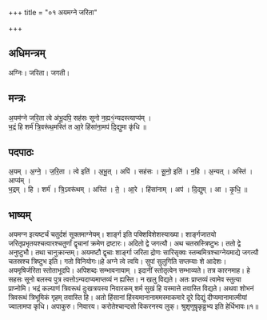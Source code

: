 +++
title = "०१ अयमग्ने जरिता"

+++
## अधिमन्त्रम्
अग्निः। जरिता। जगती।

## मन्त्रः
अ॒यम॑ग्ने जरि॒ता त्वे अ॑भू॒दपि॒ सह॑सः सूनो न॒ह्य१॒॑न्यदस्त्याप्य॑म् ।  
भ॒द्रं हि शर्म॑ त्रि॒वरू॑थ॒मस्ति॑ त आ॒रे हिंसा॑ना॒मप॑ दि॒द्युमा कृ॑धि ॥

## पदपाठः
अ॒यम् । अ॒ग्ने॒ । ज॒रि॒ता । त्वे इति॑ । अ॒भू॒त् । अपि॑ । सह॑सः । सू॒नो॒ इति॑ । न॒हि । अ॒न्यत् । अस्ति॑ । आप्य॑म् ।  
भ॒द्रम् । हि । शर्म॑ । त्रि॒ऽवरू॑थम् । अस्ति॑ । ते॒ । आ॒रे । हिंसा॑नाम् । अप॑ । दि॒द्युम् । आ । कृ॒धि॒ ॥

## भाष्यम्
अयमग्न इत्यष्टर्चं चतुर्दशं सूक्तमाग्नेयम्। शार्ङ्ग इति पक्शिविशेशस्याख्या। शार्ङ्गजातयो जरितृप्रभृतयश्चत्वारश्चतुर्णां द्वृचानां क्रमेण द्रष्टारः। अदितो द्वे जगत्यौ। अथ चतस्रस्त्रिष्टुभः। ततो द्वे अनुष्टुभौ। तथा चानुक्रान्तम्। अयमष्टौ द्वृचाः शार्ङ्गा जरिता द्रोणः सारिसृक्वः स्तम्बमित्रश्चाग्नेयमाद्ये जगत्यौ चतस्रश्च त्रिष्टुभ इति। गतो विनियोगः॥हे अग्ने त्वे त्वयि। सुपां सुलुगिति सप्तम्याः शे आदेशः। अयमृषिर्जरिता स्तोताभूदपि। अपिशब्दः सम्भावनायाम् । इदानीं स्तोतृत्वेन सम्भाव्यते। तत्र कारनमाह। हे सहसः सूनो बलस्य पुत्र त्वत्तोऽन्यदाप्यमाप्तव्यं न ह्यस्ति। न खलु विद्यते। अतः प्राप्तव्यं त्वामेव स्तुत्या प्राप्नोमि। भद्रं कल्याणं त्रिवरूथं दुःखत्रयस्य निवारकम् शर्म सुखं हि यस्मात्ते तवास्ति विद्यते। अथवा शोभनं त्रिवरूथं त्रिभूमिकं गृहम् तवास्ति हि। अतो हिंसानां हिंस्यमानानाममस्माकमारे दूरे दिद्युं दीप्यमानामात्मीयां ज्वालामपा कृधि। अपाकुरु। निवारय। करोतेश्चान्दसो विकरनस्य लुक्। श्रुशृणुषॄकृव्रुभ्य इति हेर्धिभावः॥१॥